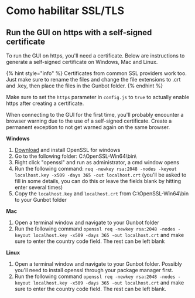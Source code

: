 # Como habilitar SSL/TLS

## Run the GUI on https with a self-signed certificate

To run the GUI on https, you'll need a certificate. Below are instructions to generate a self-signed certificate on Windows, Mac and Linux.

{% hint style="info" %}
Certificates from common SSL providers work too. Just make sure to rename the files and change the file extensions to .crt and .key, then place the files in the Gunbot folder.
{% endhint %}

Make sure to set the `https` parameter in `config.js` to `true` to actually enable https after creating a certificate.

When connecting to the GUI for the first time, you'll probably encounter a browser warning due to the use of a self-signed certificate. Create a permanent exception to not get warned again on the same browser.

**Windows**

1. [Download](https://slproweb.com/products/Win32OpenSSL.html) and install OpenSSL for windows
2. Go to the following folder: C:\OpenSSL-Win64\bin\
3. Right click "openssl" and run as administrator, a cmd window opens
4. Run the following command: `req -newkey rsa:2048 -nodes -keyout localhost.key -x509 -days 365 -out localhost.crt` \(you'll be asked to fill in some details, you can do this or leave the fields blank by hitting enter several times\)
5. Copy the `localhost.key` and `localhost.crt` from C:\OpenSSL-Win64\bin to your Gunbot folder

**Mac**

1. Open a terminal window and navigate to your Gunbot folder
2. Run the following command `openssl req -newkey rsa:2048 -nodes -keyout localhost.key -x509 -days 365 -out localhost.crt` and make sure to enter the country code field. The rest can be left blank

**Linux**

1. Open a terminal window and navigate to your Gunbot folder. Possibly you'll need to install openssl through your package manager first.
2. Run the following command `openssl req -newkey rsa:2048 -nodes -keyout localhost.key -x509 -days 365 -out localhost.crt` and make sure to enter the country code field. The rest can be left blank.

